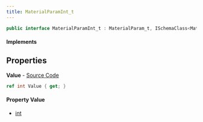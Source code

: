 ```yaml
---
title: MaterialParamInt_t
---
```


```csharp
public interface MaterialParamInt_t : MaterialParam_t, ISchemaClass<MaterialParam_t>, ISchemaClass<MaterialParamInt_t>, ISchemaField, ISchemaClass, INativeHandle
```

#### Implements

## Properties

**Value** - [Source Code](https://github.com/swiftly-solution/swiftlys2/blob/main/managed/src/SwiftlyS2.Generated/Schemas/Interfaces/MaterialParamInt_t.cs#L16)

```csharp
ref int Value { get; }
```

#### Property Value

- [int](https://learn.microsoft.com/dotnet/api/system.int32)

